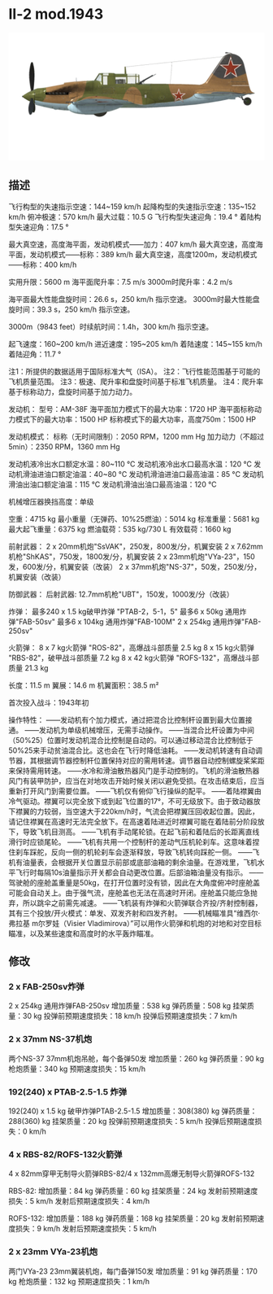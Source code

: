 ﻿# Il-2 mod.1943

![il2m43](../images/il2m43.png)

## 描述

飞行构型的失速指示空速：144~159 km/h
起降构型的失速指示空速：135~152 km/h
俯冲极速：570 km/h
最大过载：10.5 G
飞行构型失速迎角：19.4 °
着陆构型失速迎角：17.5 °

最大真空速，高度海平面，发动机模式——加力：407 km/h
最大真空速，高度海平面，发动机模式——标称：389 km/h
最大真空速，高度1200m，发动机模式——标称：400 km/h

实用升限：5600 m
海平面爬升率：7.5 m/s
3000m时爬升率：4.2 m/s

海平面最大性能盘旋时间：26.6 s，250 km/h 指示空速。
3000m时最大性能盘旋时间：39.3 s，250 km/h 指示空速。

3000m（9843 feet）时续航时间：1.4h，300 km/h 指示空速。

起飞速度：160~200 km/h
进近速度：195~205 km/h
着陆速度：145~155 km/h
着陆迎角：11.7 °

注1：所提供的数据适用于国际标准大气（ISA）。
注2：飞行性能范围基于可能的飞机质量范围。
注3：极速、爬升率和盘旋时间基于标准飞机质量。
注4：爬升率基于标称动力，盘旋时间基于加力动力。

发动机：
型号：AM-38F
海平面加力模式下的最大功率：1720 HP
海平面标称动力模式下的最大功率：1500 HP
标称模式下的最大功率，高度750m：1500 HP

发动机模式：
标称（无时间限制）：2050 RPM，1200 mm Hg
加力动力（不超过5min）：2350 RPM，1360 mm Hg

发动机液冷出水口额定水温：80~110 °C
发动机液冷出水口最高水温：120 °C
发动机滑油进油口额定油温：40~80 °C
发动机滑油进油口最高油温：85 °C
发动机滑油出油口额定油温：115 °C
发动机滑油出油口最高油温：120 °C

机械增压器换挡高度：单级

空重：4715 kg
最小重量（无弹药、10%25燃油）：5014 kg
标准重量：5681 kg
最大起飞重量：6375 kg
燃油载荷：535 kg/730 L
有效载荷：1660 kg

前射武器：
2 x 20mm机炮"SsVAK"，250发，800发/分，机翼安装
2 x 7.62mm机枪"ShKAS"，750发，1800发/分，机翼安装
2 x 23mm机炮"VYa-23"，150发，600发/分，机翼安装（改装）
2 x 37mm机炮"NS-37"，50发，250发/分，机翼安装（改装）

防御武器：
后射武器: 12.7mm机枪"UBT"，150发，1000发/分（改装）

炸弹：
最多240 x 1.5 kg破甲炸弹 "PTAB-2，5-1，5"
最多6 x 50kg 通用炸弹"FAB-50sv"
最多6 x 104kg 通用炸弹"FAB-100M"
2 x 254kg 通用炸弹"FAB-250sv"

火箭弹：
8 x 7 kg火箭弹 "ROS-82"，高爆战斗部质量 2.5  kg
8 x 15 kg火箭弹 "RBS-82"，破甲战斗部质量 7.2 kg
8 x 42 kg火箭弹 "ROFS-132"，高爆战斗部质量 21.3 kg

长度：11.5 m
翼展：14.6 m
机翼面积：38.5 m²

首次投入战斗：1943年初

操作特性：
——发动机有个加力模式，通过把混合比控制杆设置到最大位置接通。
——发动机为单级机械增压，无需手动操作。
——当混合比杆设置为中间（50%25）位置时发动机混合比控制是自动的。可以通过移动混合比控制低于50%25来手动贫油混合比。这也会在飞行时降低油耗。
——发动机转速有自动调节器，其根据调节器控制杆位置保持对应的需用转速。调节器自动控制螺旋桨桨距来保持需用转速。
——水冷和滑油散热器风门是手动控制的。飞机的滑油散热器风门有装甲防护，应当在对地攻击开始时候关闭以避免受损。在攻击结束后，应当重新打开风门到需要位置。
——飞机仅有俯仰飞行操纵的配平。
——着陆襟翼由冷气驱动。襟翼可以完全放下或到起飞位置的17°，不可无级放下。由于致动器放下襟翼的力较弱，当空速大于220km/h时，气流会把襟翼压回收起位置。因此，请记住襟翼在高速时无法完全放下。在高速着陆进近时襟翼可能在着陆前分阶段放下，导致飞机目测高。
——飞机有手动尾轮锁。在起飞前和着陆后的长距离直线滑行时应锁尾轮。
——飞机有共用一个控制杆的差动气压机轮刹车。这意味着捏住刹车踩舵，反向一侧的机轮刹车会逐渐释放，导致飞机转向踩舵一侧。
——飞机有油量表，会根据开关位置显示前部或底部油箱的剩余油量。在游戏里，飞机水平飞行时每隔10s油量指示开关都会自动更改位置。后部油箱油量没有指示。
——驾驶舱的座舱盖重量是50kg，在打开位置时没有锁，因此在大角度俯冲时座舱盖可能会自动关上。由于强气流，座舱盖也无法在高速时开闭。座舱盖只能应急抛弃，所以跳伞之前需先减速。
——飞机装有炸弹和火箭弹联合齐投/齐射控制器，其有三个投放/开火模式：单发、双发齐射和四发齐射。
——机械瞄准具“维西尔·弗拉基 m尔罗娃（Visier Vladimirova）”可以用作火箭弹和机炮的对地和对空目标瞄准，以及某些速度和高度时的水平轰炸瞄准。

## 修改


### 2 x FAB-250sv炸弹

2 x 254kg 通用炸弹FAB-250sv
增加质量：538 kg
弹药质量：508 kg
挂架质量：30 kg
投弹前预期速度损失：18 km/h
投弹后预期速度损失：7 km/h

### 2 x 37mm NS-37机炮

两个NS-37 37mm机炮吊舱，每个备弹50发
增加质量：260 kg
弹药质量：90 kg
枪炮质量：340 kg
预期速度损失：15 km/h

### 192(240) x PTAB-2.5-1.5 炸弹

192(240) x 1.5 kg 破甲炸弹PTAB-2.5-1.5
增加质量：308(380) kg
弹药质量：288(360) kg
挂架质量：20 kg
投弹前预期速度损失：5 km/h
投弹后预期速度损失：0 km/h﻿

### 4 x RBS-82/ROFS-132火箭弹

4 x 82mm穿甲无制导火箭弹RBS-82/4 x 132mm高爆无制导火箭弹ROFS-132

RBS-82:
增加质量：84 kg
弹药质量：60 kg
挂架质量：24 kg
发射前预期速度损失：5 km/h
发射后预期速度损失：4 km/h

ROFS-132:
增加质量：188 kg
弹药质量：168 kg
挂架质量：20 kg
发射前预期速度损失：9 km/h
发射后预期速度损失：5 km/h

### 2 x 23mm VYa-23机炮

两门VYa-23 23mm翼装机炮，每门备弹150发
增加质量：91 kg
弹药质量：170 kg
枪炮质量：132 kg
预期速度损失：1 km/h